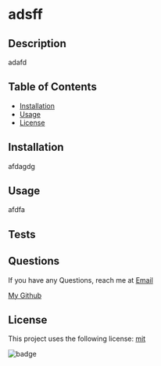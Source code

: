 # adsff 

## Description
   adafd
   
## Table of Contents

  - [Installation](#Installation)
  - [Usage](#Usage)
  - [License](#License)

## Installation
  afdagdg

## Usage

afdfa

## Tests

## Questions
If you have any Questions, reach me at [Email](agad)

[My Github](adgaf)
    

## License
  
  This project uses the following license: [mit](https://choosealicense.com/licenses/mit/)
  
  ![badge](https://img.shields.io/badge/License-mit-green)
